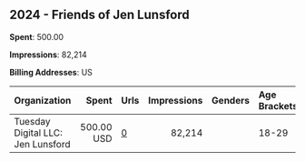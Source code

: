 ## 2024 - Friends of Jen Lunsford 
**Spent**: 500.00

**Impressions**: 82,214

**Billing Addresses**: US

|Organization|Spent|Urls|Impressions|Genders|Age Brackets|Country Codes|
|:---|---:|:---|---:|:---|:---|:---|
|Tuesday Digital LLC: Jen Lunsford|500.00 USD|[0](https://www.snap.com/political-ads/asset/e0cfb303d7c9e1e9e1e221259f56af91a13731ba4ba23e7a2cb5bb0a097938b0?mediaType=mp4)|82,214||18-29|united states|
